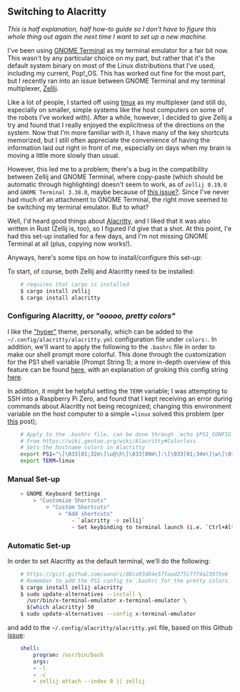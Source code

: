 ## Switching to Alacritty

*This is half explanation, half how-to guide so I don't have to figure this whole thing out again the next time I want to set up a new machine.*

I've been using [GNOME Terminal](https://help.gnome.org/users/gnome-terminal/stable/) as my terminal emulator for a fair bit now. This wasn't by any particular choice on my part, but rather that it's the default system binary on most of the Linux distributions that I've used, including my current, Pop!_OS. This has worked out fine for the most part, but I recently ran into an issue between GNOME Terminal and my terminal multiplexer, [Zellij](https://zellij.dev/).

Like a lot of people, I started off using [tmux](https://github.com/tmux/tmux) as my multiplexer (and still do, especially on smaller, simple systems like the host computers on some of the robots I've worked with). After a while, however, I decided to give Zellij a try and found that I really enjoyed the explicitness of the directions on the system. Now that I'm more familiar with it, I have many of the key shortcuts memorized, but I still often appreciate the convenience of having the information laid out right in front of me, especially on days when my brain is moving a little more slowly than usual.

However, this led me to a problem; there's a bug in the compatibility between Zellij and GNOME Terminal, where copy-paste (which should be automatic through highlighting) doesn't seem to work, as of `zellij 0.19.0` and `GNOME Terminal 3.38.0`, maybe because of [this issue?](https://gitlab.gnome.org/GNOME/vte/-/issues/125). Since I've never had much of an attachment to GNOME Terminal, the right move seemed to be switching my terminal emulator. But to what?

Well, I'd heard good things about [Alacritty](https://alacritty.org/), and I liked that it was also written in Rust (Zellij is, too), so I figured I'd give that a shot. At this point, I'e had this set-up installed for a few days, and I'm not missing GNOME Terminal at all (plus, copying now works!). 

Anyways, here's some tips on how to install/configure this set-up: 

To start, of course, both Zellij and Alacritty need to be installed:
```sh
    # requires that cargo is installed
    $ cargo install zellij
    $ cargo install alacritty
```
### Configuring Alacritty, or *"ooooo, pretty colors"*

I like the ["hyper"](https://github.com/rajasegar/alacritty-themes) theme, personally, which can be added to the `~/.config/alacritty/alacritty.yml` configuration file under `colors:`. 
In addition, we'll want to apply the following to the `.bashrc` file in order to make our shell prompt more colorful. This done through the customization for the PS1 shell variable (Prompt String 1); a more in-depth overview of this feature can be found [here](https://www.linuxnix.com/linuxunix-shell-ps1-prompt-explained-in-detail/), with an explanation of groking this config string [here](https://tldp.org/HOWTO/Bash-Prompt-HOWTO/x329.html).

In addition, it might be helpful setting the `TERM` variable; I was attempting to SSH into a Raspberry Pi Zero, and found that I kept receiving an error during commands about Alacritty not being recognized; changing this environment variable on the host computer to a simple `=linux` solved this problem (per [this](https://techtitbits.com/2010/10/resolving-unknown-unknown-terminal-type-error/) post);

```sh
    # Apply to the .bashrc file, can be done through `echo $PS1_CONFIG >> ~/.bashrc`
    # From https://wiki.gentoo.org/wiki/Alacritty#Colorless
    # Sets the hostname colors in Alacritty
    export PS1="\[\033[01;32m\]\u@\h\[\033[00m\]:\[\033[01;34m\]\w\[\033[00m\]\$ "
    export TERM=linux
```

### Manual Set-up
```sh
    > GNOME Keyboard Settings
        > "Customize Shortcuts"
            > "Custom Shortcuts"
                > "Add shortcuts"
                    - `alacritty -e zellij`
                    - Set keybinding to terminal launch (i.e. `Ctrl+Alt+T`)    
```

### Automatic Set-up

In order to set Alacritty as the default terminal, we'll do the following: 
```sh
    # https://gist.github.com/aanari/08ca93d84e57faad275c7f74a23975e6
    # Remember to add the PS1 config to .bashrc for the pretty colors
    $ cargo install zellij alacritty
    $ sudo update-alternatives --install \
      /usr/bin/x-terminal-emulator x-terminal-emulator \
      $(which alacritty) 50
    $ sudo update-alternatives --config x-terminal-emulator
```
and add to the `~/.config/alacritty/alacritty.yml` file, based on this Github [issue](https://github.com/zellij-org/zellij/issues/823):

```yaml
    shell:
        program: /usr/bin/bash
        args:
        - -l
        - -c
        - zellij attach --index 0 || zellij
```